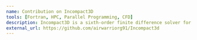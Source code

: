 ```yaml
---
name: Contribution on Incompact3D
tools: [Fortran, HPC, Parallel Programming, CFD]
description: Incompact3D is a sixth-order finite difference solver for Navier Stokes equation. The forces calculation subroutine was expanded for evaluation of Lift and Drag for 3D immersed bodies using Control Volume approach.
external_url: https://github.com/airwarriorg91/Incompact3d
---
```

